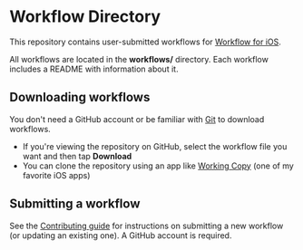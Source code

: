 # Workflow Directory

This repository contains user-submitted workflows for [Workflow for iOS](https://itunes.apple.com/us/app/workflow/id915249334?mt=8&uo=4&at=10l64N).

All workflows are located in the **workflows/** directory. Each workflow includes a README with information about it.

## Downloading workflows

You don't need a GitHub account or be familiar with [Git](https://en.wikipedia.org/wiki/Git) to download workflows.

- If you're viewing the repository on GitHub, select the workflow file you want and then tap **Download**
- You can clone the repository using an app like [Working Copy](https://itunes.apple.com/us/app/working-copy-powerful-git-client/id896694807?mt=8&uo=4&at=10l64N) (one of my favorite iOS apps) 

## Submitting a workflow

See the [Contributing guide](CONTRIBUTING.md) for instructions on submitting a new workflow (or updating an existing one). A GitHub account is required.